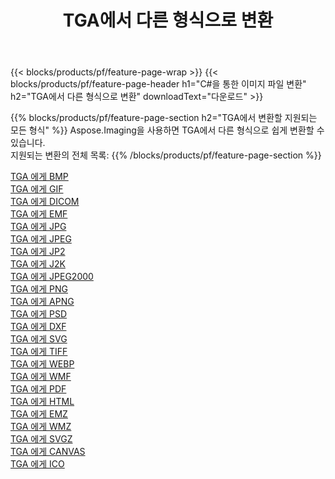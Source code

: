 ﻿---
title: TGA에서 다른 형식으로 변환 
weight: 3920
url: /ko/net/conversion/from/tga 
lang: ko
langdirlevel: 2
locales: zh-hans,ja,it,ru,de,es,fr,nl,id,lt,pl,pt,vi,tr,ko,zh-hant,ar,hi,th,sv,cs,uk,he
description: Aspose.Imaging을 사용하면 TGA에서 다른 형식으로 쉽게 변환할 수 있습니다.
---

{{< blocks/products/pf/feature-page-wrap >}}
{{< blocks/products/pf/feature-page-header h1="C#을 통한 이미지 파일 변환" h2="TGA에서 다른 형식으로 변환" downloadText="다운로드" >}}


{{% blocks/products/pf/feature-page-section  h2="TGA에서 변환할 지원되는 모든 형식" %}}
Aspose.Imaging을 사용하면 TGA에서 다른 형식으로 쉽게 변환할 수 있습니다.
<br/>
지원되는 변환의 전체 목록:
{{% /blocks/products/pf/feature-page-section %}}
<div class="container-fluid productfamilypage bg-gray">
    <div class="convertypes bg-gray agp-content section">
        <div class="container">
		<div class="row other-converters">
		    <div class='col-md-2 other-converter remove-lp remove-rp'><a href="/imaging/ko/net/conversion/tga-to-bmp" >TGA 에게 BMP</a></div><div class='col-md-2 other-converter remove-lp remove-rp'><a href="/imaging/ko/net/conversion/tga-to-gif" >TGA 에게 GIF</a></div><div class='col-md-2 other-converter remove-lp remove-rp'><a href="/imaging/ko/net/conversion/tga-to-dicom" >TGA 에게 DICOM</a></div><div class='col-md-2 other-converter remove-lp remove-rp'><a href="/imaging/ko/net/conversion/tga-to-emf" >TGA 에게 EMF</a></div><div class='col-md-2 other-converter remove-lp remove-rp'><a href="/imaging/ko/net/conversion/tga-to-jpg" >TGA 에게 JPG</a></div><div class='col-md-2 other-converter remove-lp remove-rp'><a href="/imaging/ko/net/conversion/tga-to-jpeg" >TGA 에게 JPEG</a></div><div class='col-md-2 other-converter remove-lp remove-rp'><a href="/imaging/ko/net/conversion/tga-to-jp2" >TGA 에게 JP2</a></div><div class='col-md-2 other-converter remove-lp remove-rp'><a href="/imaging/ko/net/conversion/tga-to-j2k" >TGA 에게 J2K</a></div><div class='col-md-2 other-converter remove-lp remove-rp'><a href="/imaging/ko/net/conversion/tga-to-jpeg2000" >TGA 에게 JPEG2000</a></div><div class='col-md-2 other-converter remove-lp remove-rp'><a href="/imaging/ko/net/conversion/tga-to-png" >TGA 에게 PNG</a></div><div class='col-md-2 other-converter remove-lp remove-rp'><a href="/imaging/ko/net/conversion/tga-to-apng" >TGA 에게 APNG</a></div><div class='col-md-2 other-converter remove-lp remove-rp'><a href="/imaging/ko/net/conversion/tga-to-psd" >TGA 에게 PSD</a></div><div class='col-md-2 other-converter remove-lp remove-rp'><a href="/imaging/ko/net/conversion/tga-to-dxf" >TGA 에게 DXF</a></div><div class='col-md-2 other-converter remove-lp remove-rp'><a href="/imaging/ko/net/conversion/tga-to-svg" >TGA 에게 SVG</a></div><div class='col-md-2 other-converter remove-lp remove-rp'><a href="/imaging/ko/net/conversion/tga-to-tiff" >TGA 에게 TIFF</a></div><div class='col-md-2 other-converter remove-lp remove-rp'><a href="/imaging/ko/net/conversion/tga-to-webp" >TGA 에게 WEBP</a></div><div class='col-md-2 other-converter remove-lp remove-rp'><a href="/imaging/ko/net/conversion/tga-to-wmf" >TGA 에게 WMF</a></div><div class='col-md-2 other-converter remove-lp remove-rp'><a href="/imaging/ko/net/conversion/tga-to-pdf" >TGA 에게 PDF</a></div><div class='col-md-2 other-converter remove-lp remove-rp'><a href="/imaging/ko/net/conversion/tga-to-html" >TGA 에게 HTML</a></div><div class='col-md-2 other-converter remove-lp remove-rp'><a href="/imaging/ko/net/conversion/tga-to-emz" >TGA 에게 EMZ</a></div><div class='col-md-2 other-converter remove-lp remove-rp'><a href="/imaging/ko/net/conversion/tga-to-wmz" >TGA 에게 WMZ</a></div><div class='col-md-2 other-converter remove-lp remove-rp'><a href="/imaging/ko/net/conversion/tga-to-svgz" >TGA 에게 SVGZ</a></div><div class='col-md-2 other-converter remove-lp remove-rp'><a href="/imaging/ko/net/conversion/tga-to-canvas" >TGA 에게 CANVAS</a></div><div class='col-md-2 other-converter remove-lp remove-rp'><a href="/imaging/ko/net/conversion/tga-to-ico" >TGA 에게 ICO</a></div>
                </div>
        </div>
    </div>
</div>
<br/>

